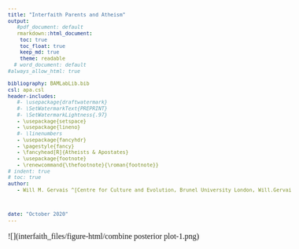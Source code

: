 ```yaml
---
title: "Interfaith Parents and Atheism"
output:
   #pdf_document: default
   rmarkdown::html_document:
    toc: true
    toc_float: true
    keep_md: true
    theme: readable
  # word_document: default
#always_allow_html: true
    
bibliography: BAMLabLib.bib
csl: apa.csl
header-includes:
   #- \usepackage{draftwatermark}
   #- \SetWatermarkText{PREPRINT}
   #- \SetWatermarkLightness{.97}
   - \usepackage{setspace}
   - \usepackage{lineno}
   #- \linenumbers
   - \usepackage{fancyhdr}
   - \pagestyle{fancy}
   - \fancyhead[R]{Atheists & Apostates}
   - \usepackage{footnote}
   - \renewcommand{\thefootnote}{\roman{footnote}}
# indent: true
# toc: true
author:
   - Will M. Gervais ^[Centre for Culture and Evolution, Brunel University London, Will.Gervais@brunel.ac.uk]
   

  
date: "October 2020"
---
```

<style type="text/css">

body, td {
   font-size: 16px;
   font-family: Garamond;
}
/* Headers */
h1,h2,h3,h4,h5,h6{
  font-family: Garamond;
}
code.r{
  font-size: 12px;
}
pre {
  font-size: 12px
}
</style>












 
 
 








![](interfaith_files/figure-html/combine posterior plot-1.png)<!-- -->
